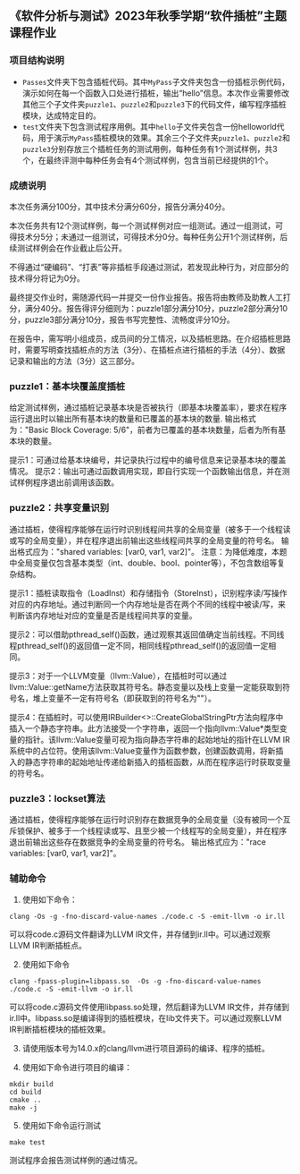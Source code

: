 ## 《软件分析与测试》2023年秋季学期“软件插桩”主题课程作业
### 项目结构说明
- `Passes`文件夹下包含插桩代码。其中`MyPass`子文件夹包含一份插桩示例代码，演示如何在每一个函数入口处进行插桩，输出“hello”信息。本次作业需要修改其他三个子文件夹`puzzle1`、`puzzle2`和`puzzle3`下的代码文件，编写程序插桩模块，达成特定目的。
- `test`文件夹下包含测试程序用例。其中`hello`子文件夹包含一份helloworld代码，用于演示`MyPass`插桩模块的效果。其余三个子文件夹`puzzle1`、`puzzle2`和`puzzle3`分别存放三个插桩任务的测试用例，每种任务有1个测试样例，共3个，在最终评测中每种任务会有4个测试样例，包含当前已经提供的1个。

### 成绩说明
本次任务满分100分，其中技术分满分60分，报告分满分40分。

本次任务共有12个测试样例，每一个测试样例对应一组测试。通过一组测试，可得技术分5分；未通过一组测试，可得技术分0分。每种任务公开1个测试样例，后续测试样例会在作业截止后公开。

不得通过“硬编码”、“打表”等非插桩手段通过测试，若发现此种行为，对应部分的技术得分将记为0分。

最终提交作业时，需随源代码一并提交一份作业报告。报告将由教师及助教人工打分，满分40分。报告得评分细则为：puzzle1部分满分10分，puzzle2部分满分10分，puzzle3部分满分10分，报告书写完整性、流畅度评分10分。

在报告中，需写明小组成员，成员间的分工情况，以及插桩思路。在介绍插桩思路时，需要写明查找插桩点的方法（3分）、在插桩点进行插桩的手法（4分）、数据记录和输出的方法（3分）这三部分。


### puzzle1：基本块覆盖度插桩
给定测试样例，通过插桩记录基本块是否被执行（即基本块覆盖率），要求在程序运行退出时以输出所有基本块的数量和已覆盖的基本块的数量.
输出格式为："Basic Block Coverage: 5/6"，前者为已覆盖的基本块数量，后者为所有基本块的数量。

提示1：可通过给基本块编号，并记录执行过程中的编号信息来记录基本块的覆盖情况。
提示2：输出可通过函数调用实现，即自行实现一个函数输出信息，并在测试样例程序退出前调用该函数。

### puzzle2：共享变量识别
通过插桩，使得程序能够在运行时识别线程间共享的全局变量（被多于一个线程读或写的全局变量），并在程序退出前输出这些线程间共享的全局变量的符号名。
输出格式应为："shared variables: [var0, var1, var2]"。
注意：为降低难度，本题中全局变量仅包含基本类型（int、double、bool、pointer等），不包含数组等复杂结构。

提示1：插桩读取指令（LoadInst）和存储指令（StoreInst），识别程序读/写操作对应的内存地址。通过判断同一个内存地址是否在两个不同的线程中被读/写，来判断该内存地址对应的变量是否是线程间共享的变量。

提示2：可以借助pthread_self()函数，通过观察其返回值确定当前线程。不同线程pthread_self()的返回值一定不同，相同线程pthread_self()的返回值一定相同。

提示3：对于一个LLVM变量（llvm::Value），在插桩时可以通过llvm::Value::getName方法获取其符号名。静态变量以及栈上变量一定能获取到符号名，堆上变量不一定有符号名（即获取到的符号名为""）。

提示4：在插桩时，可以使用IRBuilder<>::CreateGlobalStringPtr方法向程序中插入一个静态字符串。此方法接受一个字符串，返回一个指向llvm::Value*类型变量的指针。该llvm::Value变量可视为指向静态字符串的起始地址的指针在LLVM IR系统中的占位符。使用该llvm::Value变量作为函数参数，创建函数调用，将新插入的静态字符串的起始地址传递给新插入的插桩函数，从而在程序运行时获取变量的符号名。


### puzzle3：lockset算法
通过插桩，使得程序能够在运行时识别存在数据竞争的全局变量（没有被同一个互斥锁保护、被多于一个线程读或写、且至少被一个线程写的全局变量），并在程序退出前输出这些存在数据竞争的全局变量的符号名。
输出格式应为："race variables: [var0, var1, var2]"。



### 辅助命令
1. 使用如下命令：
```
clang -Os -g -fno-discard-value-names ./code.c -S -emit-llvm -o ir.ll
```
可以将code.c源码文件翻译为LLVM IR文件，并存储到ir.ll中。可以通过观察LLVM IR判断插桩点。

2. 使用如下命令
```
clang -fpass-plugin=libpass.so  -Os -g -fno-discard-value-names ./code.c -S -emit-llvm -o ir.ll
```
可以将code.c源码文件使用libpass.so处理，然后翻译为LLVM IR文件，并存储到ir.ll中。libpass.so是编译得到的插桩模块，在lib文件夹下。可以通过观察LLVM IR判断插桩模块的插桩效果。

3. 请使用版本号为14.0.x的clang/llvm进行项目源码的编译、程序的插桩。

4. 使用如下命令进行项目的编译：
```
mkdir build
cd build
cmake ..
make -j
```

5. 使用如下命令运行测试
```
make test
```
测试程序会报告测试样例的通过情况。
